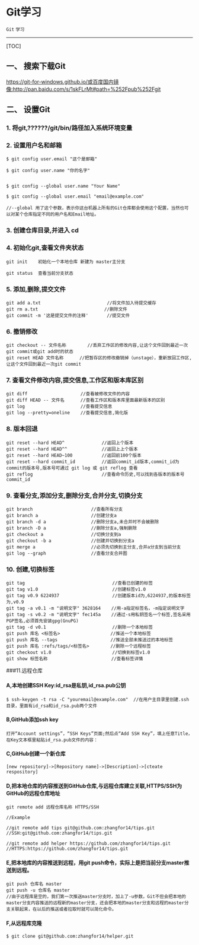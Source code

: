 ﻿# Git学习

`Git` `学习` 

---

[TOC]

## 一、 搜索下载Git

https://git-for-windows.github.io/或百度国内镜像:http://pan.baidu.com/s/1skFLrMt#path=%252Fpub%252Fgit

## 二、 设置Git

### 1. 将git,??????/git/bin/路径加入系统环境变量

### 2. 设置用户名和邮箱

    $ git config user.email "这个是邮箱"
     
    $ git config user.name "你的名字"


    $ git config --global user.name "Your Name"
    
    $ git config --global user.email "email@example.com"

    //--global 用了这个参数，表示你这台机器上所有的Git仓库都会使用这个配置，当然也可以对某个仓库指定不同的用户名和Email地址。
    
### 3. 创建仓库目录,并进入 cd    

### 4. 初始化git,查看文件夹状态

    git init    初始化一个本地仓库 新建为 master主分支
    
    git status  查看当前分支状态
    
### 5. 添加,删除,提交文件   

    git add a.txt                         //将文件加入待提交缓存
    git rm a.txt                         //删除文件
    git commit -m '这是提交文件的注释'       //提交文件
    
### 6. 撤销修改    

    git checkout -- 文件名称        //丢弃工作区的修改内容,让这个文件回到最近一次git commit或git add时的状态
    git reset HEAD 文件名称      //把暂存区的修改撤销掉（unstage），重新放回工作区,让这个文件回到最近一次git commit
    
### 7. 查看文件修改内容,提交信息,工作区和版本库区别

    git diff                    //查看被修改文件的内容
    git diff HEAD -- 文件名      //查看工作区和版本库里面最新版本的区别
    git log                     //查看提交信息
    git log --pretty=oneline    //查看提交信息,简化版
    
### 8. 版本回退

    git reset --hard HEAD^              //返回上个版本
    git reset --hard HEAD^^             //返回上上个版本
    git reset --hard HEAD~100           //返回前100个版本
    git reset --hard commit_id          //返回commit_id版本,commit_id为commit的版本号,版本号可通过 git log 或 git reflog 查看
    git reflog                          //查看命令历史,可以找到各版本的版本号commit_id
    
### 9. 查看分支,添加分支,删除分支,合并分支,切换分支

    git branch                      //查看所有分支
    git branch a                    //创建分支a
    git branch -d a                 //删除分支a,未合并时不会被删除
    git branch -D a                 //删除分支a,强制删除
    git checkout a                  //切换分支到a
    git checkout -b a               //创建并切换到分支a
    git merge a                     //必须先切换到主分支,合并a分支到当前分支
    git log --graph                 //查看分支合并图
    
### 10. 创建,切换标签

    git tag                                 //查看已创建的标签
    git tag v1.0                            //创建标签v1.0
    git tag v0.9 6224937                    //创建版本id为,6224937,的版本标签为,v0.9
    git tag -a v0.1 -m "说明文字" 3628164    //用-a指定标签名，-m指定说明文字    
    git tag -s v0.2 -m "说明文字" fec145a    //通过-s用私钥签名一个标签,签名采用PGP签名,必须首先安装gpg(GnuPG)
    git tag -d v0.1                         //删除一个本地标签
    git push 库名 <标签名>                   //推送一个本地标签
    git push 库名 --tags                    //推送全部未推送过的本地标签
    git push 库名 :refs/tags/<标签名>        //删除一个远程标签
    git checkout v1.0                       //切换到标签v1.0
    git show 标签名称                        //查看标签详情

###11.远程仓库
#### A,本地创建SSH Key:id_rsa是私钥,id_rsa.pub公钥


    $ ssh-keygen -t rsa -C "youremail@example.com"  //在用户主目录里创建.ssh目录，里面有id_rsa和id_rsa.pub两个文件

#### B,GitHub添加ssh key

    打开“Account settings”，“SSH Keys”页面;然后点“Add SSH Key”，填上任意Title，在Key文本框里粘贴id_rsa.pub文件的内容：

#### C,GitHub创建一个新仓库

    [new repository]->[Repository name]->[Description]->[cteate respository]

#### D,把本地仓库的内容推送到GitHub仓库,与远程仓库建立关联,HTTPS/SSH为GitHub的远程仓库地址

    git remote add 远程仓库名称 HTTPS/SSH
    
    //Example       
    
    //git remote add tips git@github.com:zhangfor14/tips.git        //SSH:git@github.com:zhangfor14/tips.git
    
    //git remote add helper https://github.com/zhangfor14/tips.git  //HTTPS:https://github.com/zhangfor14/tips.git

#### E,把本地库的内容推送到远程，用git push命令，实际上是把当前分支master推送到远程。

    git push 仓库名 master
    git push -u 仓库名 master
    //由于远程库是空的，我们第一次推送master分支时，加上了-u参数，Git不但会把本地的master分支内容推送的远程新的master分支，还会把本地的master分支和远程的master分支关联起来，在以后的推送或者拉取时就可以简化命令。

#### F,从远程库克隆

    $ git clone git@github.com:zhangfor14/helper.git

    







